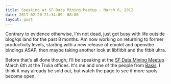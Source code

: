 ```yaml
--- 
title: Speaking at SF Data Mining Meetup - March 6, 2012
date: 2011-02-20 21:34:09 -08:00
layout: post
---
```


Contrary to evidence otherwise, I'm not dead, just got busy with life
outside blog/qs land for the past 8 months. Am now working on
returning to former productivity levels, starting with a new release
of emokit and openvibe bindings ASAP, then maybe taking another look
at libfitbit and the fitbit ultra.

Before that's all done though, I'll be speaking at the
[SF Data Mining Meetup][1] March 6th at the Trulia offices. It's me
and one of the people from [Basis][2]. I think it may already be sold
out, but watch the page to see if more spots become open.

[1]: http://www.meetup.com/Data-Mining/events/50787192/
[2]: http://www.mybasis.com
